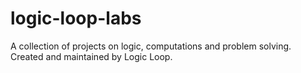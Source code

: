 # logic-loop-labs
A collection of projects on logic, computations and problem solving. Created and maintained by Logic Loop.
